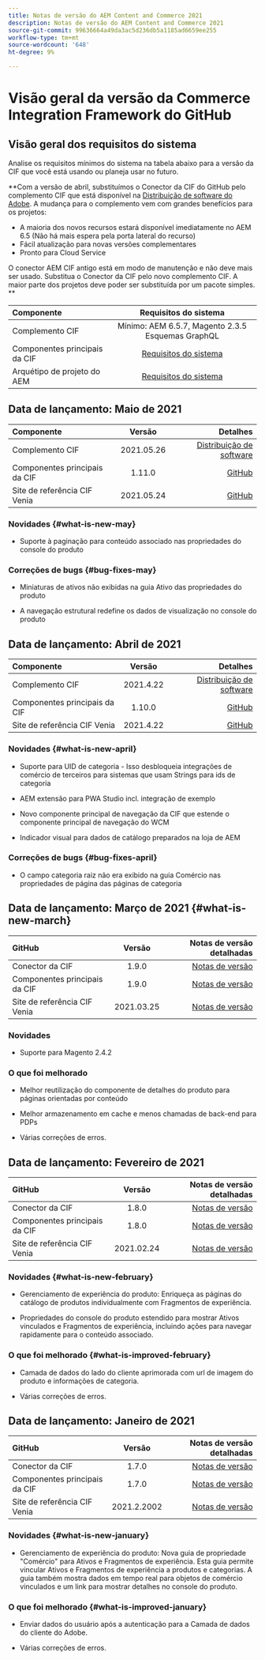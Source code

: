 ```yaml
---
title: Notas de versão do AEM Content and Commerce 2021
description: Notas de versão do AEM Content and Commerce 2021
source-git-commit: 99636664a49da3ac5d236db5a1185ad6659ee255
workflow-type: tm+mt
source-wordcount: '648'
ht-degree: 9%

---
```


# Visão geral da versão da Commerce Integration Framework do GitHub

## Visão geral dos requisitos do sistema

Analise os requisitos mínimos do sistema na tabela abaixo para a versão da CIF que você está usando ou planeja usar no futuro.

**Com a versão de abril, substituímos o Conector da CIF do GitHub pelo complemento CIF que está disponível na [Distribuição de software do Adobe](https://experience.adobe.com/#/downloads/content/software-distribution/en/aem.html). A mudança para o complemento vem com grandes benefícios para os projetos:

* A maioria dos novos recursos estará disponível imediatamente no AEM 6.5 (Não há mais espera pela porta lateral do recurso)
* Fácil atualização para novas versões complementares
* Pronto para Cloud Service

O conector AEM CIF antigo está em modo de manutenção e não deve mais ser usado. Substitua o Conector da CIF pelo novo complemento CIF. A maior parte dos projetos deve poder ser substituída por um pacote simples. **

| Componente | Requisitos do sistema |
|:-------|:-----:|
| Complemento CIF | Mínimo: AEM 6.5.7, Magento 2.3.5 Esquemas GraphQL |
| Componentes principais da CIF | [Requisitos do sistema](https://github.com/adobe/aem-core-cif-components/blob/master/VERSIONS.md) |
| Arquétipo de projeto do AEM | [Requisitos do sistema](https://github.com/adobe/aem-project-archetype/blob/master/VERSIONS.md) |

## Data de lançamento: Maio de 2021

| Componente | Versão | Detalhes |
|:-------|:-----:|---------------------:|
| Complemento CIF | 2021.05.26 | [Distribuição de software](https://experience.adobe.com/#/downloads/content/software-distribution/en/aem.html?package=%2Fcontent%2Fsoftware-distribution%2Fen%2Fdetails.html%2Fcontent%2Fdam%2Faem%2Fpublic%2Faem-commerce-addon-65-2021.05.26.zip) |
| Componentes principais da CIF | 1.11.0 | [GitHub](https://github.com/adobe/aem-core-cif-components/releases/tag/core-cif-components-reactor-1.11.0) |
| Site de referência CIF Venia | 2021.05.24 | [GitHub](https://github.com/adobe/aem-cif-guides-venia/releases/tag/venia-2021.05.24) |

### Novidades {#what-is-new-may}

* Suporte à paginação para conteúdo associado nas propriedades do console do produto

### Correções de bugs {#bug-fixes-may}

* Miniaturas de ativos não exibidas na guia Ativo das propriedades do produto

* A navegação estrutural redefine os dados de visualização no console do produto

## Data de lançamento: Abril de 2021

| Componente | Versão | Detalhes |
|:-------|:-----:|---------------------:|
| Complemento CIF | 2021.4.22 | [Distribuição de software](https://experience.adobe.com/#/downloads/content/software-distribution/en/aem.html?package=%2Fcontent%2Fsoftware-distribution%2Fen%2Fdetails.html%2Fcontent%2Fdam%2Faem%2Fpublic%2Faem-commerce-addon-65-2021.04.22.zip) |
| Componentes principais da CIF | 1.10.0 | [GitHub](https://github.com/adobe/aem-core-cif-components/releases) |
| Site de referência CIF Venia | 2021.4.22 | [GitHub](https://github.com/adobe/aem-cif-guides-venia/releases) |

### Novidades {#what-is-new-april}

* Suporte para UID de categoria - Isso desbloqueia integrações de comércio de terceiros para sistemas que usam Strings para ids de categoria

* AEM extensão para PWA Studio incl. integração de exemplo

* Novo componente principal de navegação da CIF que estende o componente principal de navegação do WCM

* Indicador visual para dados de catálogo preparados na loja de AEM

### Correções de bugs {#bug-fixes-april}

* O campo categoria raiz não era exibido na guia Comércio nas propriedades de página das páginas de categoria

## Data de lançamento: Março de 2021 {#what-is-new-march}

| GitHub | Versão | Notas de versão detalhadas |
|:-------|:-----:|---------------------:|
| Conector da CIF | 1.9.0 | [Notas de versão](https://github.com/adobe/commerce-cif-connector/releases) |
| Componentes principais da CIF | 1.9.0 | [Notas de versão](https://github.com/adobe/aem-core-cif-components/releases) |
| Site de referência CIF Venia | 2021.03.25 | [Notas de versão](https://github.com/adobe/aem-cif-guides-venia/releases) |

### Novidades

* Suporte para Magento 2.4.2

### O que foi melhorado

* Melhor reutilização do componente de detalhes do produto para páginas orientadas por conteúdo

* Melhor armazenamento em cache e menos chamadas de back-end para PDPs

* Várias correções de erros.

## Data de lançamento: Fevereiro de 2021

| GitHub | Versão | Notas de versão detalhadas |
|:-------|:-----:|---------------------:|
| Conector da CIF | 1.8.0 | [Notas de versão](https://github.com/adobe/commerce-cif-connector/releases) |
| Componentes principais da CIF | 1.8.0 | [Notas de versão](https://github.com/adobe/aem-core-cif-components/releases) |
| Site de referência CIF Venia | 2021.02.24 | [Notas de versão](https://github.com/adobe/aem-cif-guides-venia/releases) |

### Novidades {#what-is-new-february}

* Gerenciamento de experiência do produto: Enriqueça as páginas do catálogo de produtos individualmente com Fragmentos de experiência.

* Propriedades do console do produto estendido para mostrar Ativos vinculados e Fragmentos de experiência, incluindo ações para navegar rapidamente para o conteúdo associado.

### O que foi melhorado {#what-is-improved-february}

* Camada de dados do lado do cliente aprimorada com url de imagem do produto e informações de categoria.

* Várias correções de erros.

## Data de lançamento: Janeiro de 2021

| GitHub | Versão | Notas de versão detalhadas |
|:-------|:-----:|---------------------:|
| Conector da CIF | 1.7.0 | [Notas de versão](https://github.com/adobe/commerce-cif-connector/releases) |
| Componentes principais da CIF | 1.7.0 | [Notas de versão](https://github.com/adobe/aem-core-cif-components/releases) |
| Site de referência CIF Venia | 2021.2.2002 | [Notas de versão](https://github.com/adobe/aem-cif-guides-venia/releases) |

### Novidades {#what-is-new-january}

* Gerenciamento de experiência do produto: Nova guia de propriedade &quot;Comércio&quot; para Ativos e Fragmentos de experiência. Esta guia permite vincular Ativos e Fragmentos de experiência a produtos e categorias. A guia também mostra dados em tempo real para objetos de comércio vinculados e um link para mostrar detalhes no console do produto.

### O que foi melhorado {#what-is-improved-january}

* Enviar dados do usuário após a autenticação para a Camada de dados do cliente do Adobe.

* Várias correções de erros.
